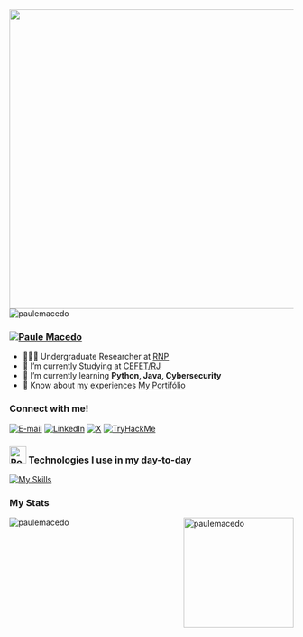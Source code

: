 <!-- Card Lateral -->
<img align="right" height="530em" src="https://gist.githubusercontent.com/paulemacedo/6cc4c83764ec1f0185942e3d085f4a33/raw/95ce94c6f69fbe2bd7bc82f561aaf2a99d0ede92/Githubcard.svg"/>

<!-- Contador de acessos -->
<p align="left"> <img src="https://komarev.com/ghpvc/?username=paulemacedo&label=Profile%20views&color=orange&style=flat" alt="paulemacedo" /> </p>

<!-- Nome e Profissão -->
### [![Paule Macedo](https://readme-typing-svg.demolab.com?font=Fira+Code&weight=600&size=25&pause=1000&color=f44d53&random=false&width=450&height=40&lines=Hi%2C+I+am+Paule+Macedo!;I'm+a+Cybersecurity+Enthusiast;I+am+a+Software+Developer)]()

<!-- Apresentações -->
- 🧑🏾‍💻 Undergraduate Researcher at [RNP](https://www.rnp.br/)
- 🔭 I’m currently Studying at [CEFET/RJ](http://cefet-rj.br/index.php/)
- 🌱 I’m currently learning **Python, Java, Cybersecurity**
- 📄 Know about my experiences [My Portifólio](https://paulemacedo.github.io/cv/)

<!-- Networking -->
### Connect with me! 
[![E-mail](https://img.shields.io/badge/Proton%20Mail-6D4AFF?logo=protonmail&logoColor=fff)](mailto:pauledev@proton.me)
[![LinkedIn](https://img.shields.io/badge/LinkedIn-0A66C2?logo=linkedin&logoColor=fff)](https://www.linkedin.com/in/paulemacedo/)
[![X](https://img.shields.io/badge/X-%23000000.svg?logo=X&logoColor=white)](https://twitter.com/Paulemacedo)
[![TryHackMe](https://img.shields.io/badge/TryHackMe-740a0a.svg?logo=TryHackMe&logoColor=white)](https://tryhackme.com/p/paulemacedo)



<!-- Skills & Tools -->
### <img src="https://raw.githubusercontent.com/Tarikul-Islam-Anik/Animated-Fluent-Emojis/master/Emojis/Travel%20and%20places/Rocket.png" alt="Rocket" width="30" height="30" /> Technologies I use in my day-to-day
[![My Skills](https://skillicons.dev/icons?i=py,linux,kali,html,css,js,github,git,figma,c,cpp,java,lua&perline=8)](https://skillicons.dev) 

### My Stats 
<!-- Contador de Streaks -->
<img align="left" src="https://github-readme-streak-stats.herokuapp.com/?user=paulemacedo&card_width=440&theme=tokyonight-duo" alt="paulemacedo"/>
<!-- Most used Languages -->
<img height=195 align="right" src="https://github-readme-stats.vercel.app/api/top-langs?username=paulemacedo&theme=tokyonight&show_icons=true&locale=en&layout=compact" alt="paulemacedo" />
